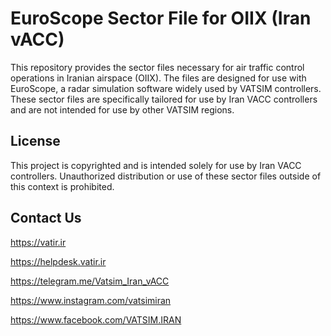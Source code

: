 # EuroScope Sector File for OIIX (Iran vACC)

This repository provides the sector files necessary for air traffic control operations in Iranian airspace (OIIX). The files are designed for use with EuroScope, a radar simulation software widely used by VATSIM controllers. These sector files are specifically tailored for use by Iran VACC controllers and are not intended for use by other VATSIM regions.

## License

This project is copyrighted and is intended solely for use by Iran VACC controllers. Unauthorized distribution or use of these sector files outside of this context is prohibited. 

## Contact Us

https://vatir.ir

https://helpdesk.vatir.ir

https://telegram.me/Vatsim_Iran_vACC

https://www.instagram.com/vatsimiran

https://www.facebook.com/VATSIM.IRAN
